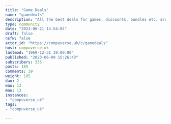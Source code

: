 ```yaml
---
title: "Game Deals" 
name: "gamedeals"
description: "All the best deals for games, discounts, bundles etc. are all welcome!"
type: community
date: "2023-06-21 14:54:04"
draft: false
nsfw: false
actor_id: "https://compuverse.uk/c/gamedeals"
host: compuverse.uk
lastmod: "1969-12-31 19:00:00"
published: "2023-06-09 15:26:43"
subscribers: 335
posts: 185
comments: 39
weight: 185
dau: 2
wau: 13
mau: 13
instances:
- "compuverse_uk"
tags: 
- "compuverse_uk"

---
```

